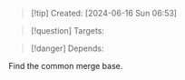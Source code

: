 
>[!tip] Created: [2024-06-16 Sun 06:53]

>[!question] Targets: 

>[!danger] Depends: 

Find the common merge base.